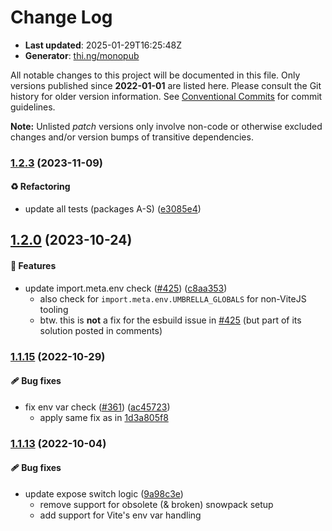 # Change Log

- **Last updated**: 2025-01-29T16:25:48Z
- **Generator**: [thi.ng/monopub](https://thi.ng/monopub)

All notable changes to this project will be documented in this file.
Only versions published since **2022-01-01** are listed here.
Please consult the Git history for older version information.
See [Conventional Commits](https://conventionalcommits.org/) for commit guidelines.

**Note:** Unlisted _patch_ versions only involve non-code or otherwise excluded changes
and/or version bumps of transitive dependencies.

### [1.2.3](https://github.com/thi-ng/umbrella/tree/@thi.ng/expose@1.2.3) (2023-11-09)

#### ♻️ Refactoring

- update all tests (packages A-S) ([e3085e4](https://github.com/thi-ng/umbrella/commit/e3085e4))

## [1.2.0](https://github.com/thi-ng/umbrella/tree/@thi.ng/expose@1.2.0) (2023-10-24)

#### 🚀 Features

- update import.meta.env check ([#425](https://github.com/thi-ng/umbrella/issues/425)) ([c8aa353](https://github.com/thi-ng/umbrella/commit/c8aa353))
  - also check for `import.meta.env.UMBRELLA_GLOBALS` for non-ViteJS tooling
  - btw. this is **not** a fix for the esbuild issue in [#425](https://github.com/thi-ng/umbrella/issues/425)
  (but part of its solution posted in comments)

### [1.1.15](https://github.com/thi-ng/umbrella/tree/@thi.ng/expose@1.1.15) (2022-10-29)

#### 🩹 Bug fixes

- fix env var check ([#361](https://github.com/thi-ng/umbrella/issues/361)) ([ac45723](https://github.com/thi-ng/umbrella/commit/ac45723))
  - apply same fix as in [1d3a805f8](https://github.com/thi-ng/umbrella/commit/1d3a805f8)

### [1.1.13](https://github.com/thi-ng/umbrella/tree/@thi.ng/expose@1.1.13) (2022-10-04)

#### 🩹 Bug fixes

- update expose switch logic ([9a98c3e](https://github.com/thi-ng/umbrella/commit/9a98c3e))
  - remove support for obsolete (& broken) snowpack setup
  - add support for Vite's env var handling
